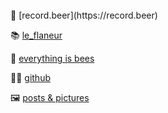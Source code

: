 <br/>
🍺 [record.beer](https://record.beer)

📚 [le_flaneur](https://leflan.eu/r)

📝 [everything is bees](https://everythingisbe.es)

👩‍💻 [github](https://github.com/parryc)

🖼 [posts & pictures](https://parryc.com/posts)
